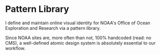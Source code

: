 # Pattern Library
I define and maintain online visual identity for NOAA's Office of Ocean Exploration and Research via a pattern library.

Since NOAA sites are, more often than not, 100% handcoded (read: no CMS), a well-defined atomic design system is absolutely essential to our workflow.
